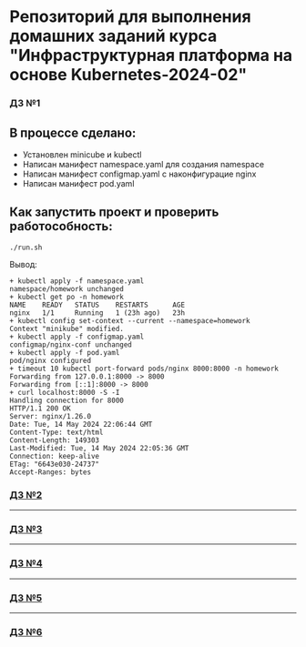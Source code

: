 # Репозиторий для выполнения домашних заданий курса "Инфраструктурная платформа на основе Kubernetes-2024-02" 

### ДЗ №1 ###

## В процессе сделано:
 - Установлен minicube и kubectl
 - Написан манифест  namespace.yaml для создания namespace 
 - Написан манифест configmap.yaml с наконфигурацие nginx
 - Написан манифест pod.yaml

## Как запустить проект и проверить работособность:
```./run.sh```

Вывод:
```
+ kubectl apply -f namespace.yaml
namespace/homework unchanged
+ kubectl get po -n homework
NAME    READY   STATUS    RESTARTS      AGE
nginx   1/1     Running   1 (23h ago)   23h
+ kubectl config set-context --current --namespace=homework
Context "minikube" modified.
+ kubectl apply -f configmap.yaml
configmap/nginx-conf unchanged
+ kubectl apply -f pod.yaml
pod/nginx configured
+ timeout 10 kubectl port-forward pods/nginx 8000:8000 -n homework
Forwarding from 127.0.0.1:8000 -> 8000
Forwarding from [::1]:8000 -> 8000
+ curl localhost:8000 -S -I
Handling connection for 8000
HTTP/1.1 200 OK
Server: nginx/1.26.0
Date: Tue, 14 May 2024 22:06:44 GMT
Content-Type: text/html
Content-Length: 149303
Last-Modified: Tue, 14 May 2024 22:05:36 GMT
Connection: keep-alive
ETag: "6643e030-24737"
Accept-Ranges: bytes
```

### [ДЗ №2](kubernetes-controllers/README.md)
---
### [ДЗ №3](kubernetes-networks/README.md)
---
### [ДЗ №4](kubernetes-volumes/README.md)
---
### [ДЗ №5](kubernetes-security/README.md)
---
### [ДЗ №6](kubernetes-templating/README.md)

